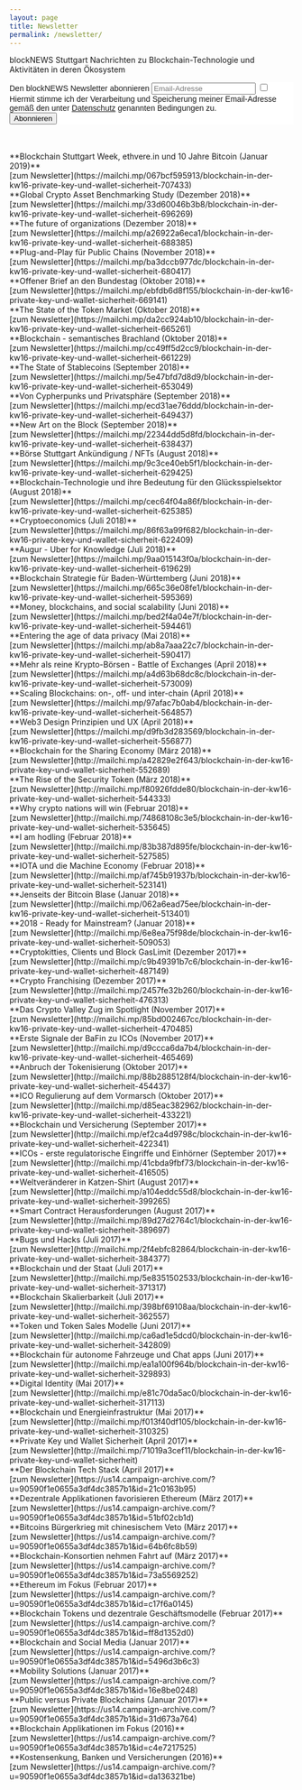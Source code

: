 ```yaml
---
layout: page
title: Newsletter
permalink: /newsletter/
---
```


blockNEWS Stuttgart
Nachrichten zu Blockchain-Technologie und Aktivitäten in deren Ökosystem
<br>

<!-- Begin MailChimp Signup Form -->
<link href="//cdn-images.mailchimp.com/embedcode/slim-10_7.css" rel="stylesheet" type="text/css">
<style type="text/css">
	#mc_embed_signup{background:#fff; clear:left; font:14px Helvetica,Arial,sans-serif; }
	#mc_embed_signup form{padding-left:0px;}
</style>
<div id="mc_embed_signup">
<form action="//blocklab.us14.list-manage.com/subscribe/post?u=90590f1e0655a3df4dc3857b1&amp;id=64c6d59831" method="post" id="mc-embedded-subscribe-form" name="mc-embedded-subscribe-form" class="validate" target="_blank" novalidate>
    <div id="mc_embed_signup_scroll">
	<label for="mce-EMAIL">Den blockNEWS Newsletter abonnieren</label>
	<input type="email" value="" name="EMAIL" class="email" id="mce-EMAIL" placeholder="Email-Adresse" required>
	<label>
	<input type="checkbox" value="" name="CONSENT" id="mce-CONSENT" required>
	Hiermit stimme ich der Verarbeitung und Speicherung meiner Email-Adresse gemäß den unter <a href="/privacy">Datenschutz</a> genannten Bedingungen zu.
	</label>
    <!-- real people should not fill this in and expect good things - do not remove this or risk form bot signups-->
    <div style="position: absolute; left: -5000px;" aria-hidden="true"><input type="text" name="b_90590f1e0655a3df4dc3857b1_64c6d59831" tabindex="-1" value=""></div>
    <div class="clear"><input type="submit" value="Abonnieren" name="subscribe" id="mc-embedded-subscribe" class="button"></div>
    </div>
</form>
</div>

<!--End mc_embed_signup-->

<br>
<br>
**Blockchain Stuttgart Week, ethvere.in und 10 Jahre Bitcoin (Januar 2019)** 
<br>
[zum Newsletter](https://mailchi.mp/067bcf595913/blockchain-in-der-kw16-private-key-und-wallet-sicherheit-707433)

<br>
**Global Crypto Asset Benchmarking Study (Dezember 2018)** 
<br>
[zum Newsletter](https://mailchi.mp/33d60046b3b8/blockchain-in-der-kw16-private-key-und-wallet-sicherheit-696269)

<br>
**The future of organizations (Dezember 2018)** 
<br>
[zum Newsletter](https://mailchi.mp/a26922a6eca1/blockchain-in-der-kw16-private-key-und-wallet-sicherheit-688385)

<br>
**Plug-and-Play für Public Chains (November 2018)** 
<br>
[zum Newsletter](https://mailchi.mp/ba3dccb977dc/blockchain-in-der-kw16-private-key-und-wallet-sicherheit-680417)

<br>
**Offener Brief an den Bundestag (Oktober 2018)** 
<br>
[zum Newsletter](https://mailchi.mp/ebfdb6d8f155/blockchain-in-der-kw16-private-key-und-wallet-sicherheit-669141)

<br>
**The State of the Token Market (Oktober 2018)** 
<br>
[zum Newsletter](https://mailchi.mp/da2cc924ab10/blockchain-in-der-kw16-private-key-und-wallet-sicherheit-665261)

<br>
**Blockchain - semantisches Brachland (Oktober 2018)** 
<br>
[zum Newsletter](https://mailchi.mp/cc49ff5d2cc9/blockchain-in-der-kw16-private-key-und-wallet-sicherheit-661229)

<br>
**The State of Stablecoins (September 2018)** 
<br>
[zum Newsletter](https://mailchi.mp/5e47bfd7d8d9/blockchain-in-der-kw16-private-key-und-wallet-sicherheit-653049)

<br>
**Von Cypherpunks und Privatsphäre (September 2018)** 
<br>
[zum Newsletter](https://mailchi.mp/ecd31ae76ddd/blockchain-in-der-kw16-private-key-und-wallet-sicherheit-649437)

<br>
**New Art on the Block (September 2018)** 
<br>
[zum Newsletter](https://mailchi.mp/22344dd5d8fd/blockchain-in-der-kw16-private-key-und-wallet-sicherheit-638437)

<br>
**Börse Stuttgart Ankündigung / NFTs (August 2018)** 
<br>
[zum Newsletter](https://mailchi.mp/9c3ce40eb5f1/blockchain-in-der-kw16-private-key-und-wallet-sicherheit-629425)

<br>
**Blockchain-Technologie und ihre Bedeutung für den Glücksspielsektor (August 2018)** 
<br>
[zum Newsletter](https://mailchi.mp/cec64f04a86f/blockchain-in-der-kw16-private-key-und-wallet-sicherheit-625385)

<br>
**Cryptoeconomics (Juli 2018)** 
<br>
[zum Newsletter](https://mailchi.mp/86f63a99f682/blockchain-in-der-kw16-private-key-und-wallet-sicherheit-622409)

<br>
**Augur - Uber for Knowledge (Juli 2018)** 
<br>
[zum Newsletter](https://mailchi.mp/9aa015143f0a/blockchain-in-der-kw16-private-key-und-wallet-sicherheit-619629)

<br>
**Blockchain Strategie für Baden-Württemberg (Juni 2018)** 
<br>
[zum Newsletter](https://mailchi.mp/665c36e08fe1/blockchain-in-der-kw16-private-key-und-wallet-sicherheit-595369)

<br>
**Money, blockchains, and social scalability (Juni 2018)** 
<br>
[zum Newsletter](https://mailchi.mp/bed2f4a04e7f/blockchain-in-der-kw16-private-key-und-wallet-sicherheit-594461)

<br>
**Entering the age of data privacy (Mai 2018)** 
<br>
[zum Newsletter](https://mailchi.mp/ab8a7aaa22c7/blockchain-in-der-kw16-private-key-und-wallet-sicherheit-590417)

<br>
**Mehr als reine Krypto-Börsen - Battle of Exchanges (April 2018)** 
<br>
[zum Newsletter](https://mailchi.mp/a4d63b68dc8c/blockchain-in-der-kw16-private-key-und-wallet-sicherheit-573009)

<br>
**Scaling Blockchains: on-, off- und inter-chain (April 2018)** 
<br>
[zum Newsletter](https://mailchi.mp/97afac7b0ab4/blockchain-in-der-kw16-private-key-und-wallet-sicherheit-564857)

<br>
**Web3 Design Prinzipien und UX (April 2018)** 
<br>
[zum Newsletter](https://mailchi.mp/d9fb3d283569/blockchain-in-der-kw16-private-key-und-wallet-sicherheit-556877)

<br>
**Blockchain for the Sharing Economy (März 2018)** 
<br>
[zum Newsletter](http://mailchi.mp/a42829e2f643/blockchain-in-der-kw16-private-key-und-wallet-sicherheit-552689)

<br>
**The Rise of the Security Token (März 2018)** 
<br>
[zum Newsletter](http://mailchi.mp/f80926fdde80/blockchain-in-der-kw16-private-key-und-wallet-sicherheit-544333)

<br>
**Why crypto nations will win (Februar 2018)** 
<br>
[zum Newsletter](http://mailchi.mp/74868108c3e5/blockchain-in-der-kw16-private-key-und-wallet-sicherheit-535645)

<br>
**I am hodling (Februar 2018)** 
<br>
[zum Newsletter](http://mailchi.mp/83b387d895fe/blockchain-in-der-kw16-private-key-und-wallet-sicherheit-527585)

<br>
**IOTA und die Machine Economy (Februar 2018)** 
<br>
[zum Newsletter](http://mailchi.mp/af745b91937b/blockchain-in-der-kw16-private-key-und-wallet-sicherheit-523141)

<br>
**Jenseits der Bitcoin Blase (Januar 2018)** 
<br>
[zum Newsletter](http://mailchi.mp/062a6ead75ee/blockchain-in-der-kw16-private-key-und-wallet-sicherheit-513401)

<br>
**2018 - Ready for Mainstream? (Januar 2018)** 
<br>
[zum Newsletter](http://mailchi.mp/6e8ea75f98de/blockchain-in-der-kw16-private-key-und-wallet-sicherheit-509053)

<br>
**Cryptokitties, Clients und Block GasLimit (Dezember 2017)** 
<br>
[zum Newsletter](http://mailchi.mp/c9b49391b7c6/blockchain-in-der-kw16-private-key-und-wallet-sicherheit-487149)

<br>
**Crypto Franchising (Dezember 2017)** 
<br>
[zum Newsletter](http://mailchi.mp/2457fe32b260/blockchain-in-der-kw16-private-key-und-wallet-sicherheit-476313)

<br>
**Das Crypto Valley Zug im Spotlight (November 2017)** 
<br>
[zum Newsletter](http://mailchi.mp/85bd002467cc/blockchain-in-der-kw16-private-key-und-wallet-sicherheit-470485)

<br>
**Erste Signale der BaFin zu ICOs (November 2017)** 
<br>
[zum Newsletter](http://mailchi.mp/d9ccca6da7b4/blockchain-in-der-kw16-private-key-und-wallet-sicherheit-465469)

<br>
**Anbruch der Tokenisierung (Oktober 2017)** 
<br>
[zum Newsletter](http://mailchi.mp/88b2885128f4/blockchain-in-der-kw16-private-key-und-wallet-sicherheit-454437)

<br>
**ICO Regulierung auf dem Vormarsch (Oktober 2017)** 
<br>
[zum Newsletter](http://mailchi.mp/d85eac382962/blockchain-in-der-kw16-private-key-und-wallet-sicherheit-433221)

<br>
**Blockchain und Versicherung (September 2017)** 
<br>
[zum Newsletter](http://mailchi.mp/ef2ca4d9798c/blockchain-in-der-kw16-private-key-und-wallet-sicherheit-422341)

<br>
**ICOs - erste regulatorische Eingriffe und Einhörner (September 2017)** 
<br>
[zum Newsletter](http://mailchi.mp/41cbda9fbf73/blockchain-in-der-kw16-private-key-und-wallet-sicherheit-416505)

<br>
**Weltveränderer in Katzen-Shirt (August 2017)** 
<br>
[zum Newsletter](http://mailchi.mp/a104eddc55d8/blockchain-in-der-kw16-private-key-und-wallet-sicherheit-399265)

<br>
**Smart Contract Herausforderungen (August 2017)** 
<br>
[zum Newsletter](http://mailchi.mp/89d27d2764c1/blockchain-in-der-kw16-private-key-und-wallet-sicherheit-389697)

<br>
**Bugs und Hacks (Juli 2017)** 
<br>
[zum Newsletter](http://mailchi.mp/2f4ebfc82864/blockchain-in-der-kw16-private-key-und-wallet-sicherheit-384377)

<br>
**Blockchain und der Staat (Juli 2017)** 
<br>
[zum Newsletter](http://mailchi.mp/5e8351502533/blockchain-in-der-kw16-private-key-und-wallet-sicherheit-371317)

<br>
**Blockchain Skalierbarkeit (Juli 2017)** 
<br>
[zum Newsletter](http://mailchi.mp/398bf69108aa/blockchain-in-der-kw16-private-key-und-wallet-sicherheit-362557)

<br>
**Token und Token Sales Modelle (Juni 2017)** 
<br>
[zum Newsletter](http://mailchi.mp/ca6ad1e5dcd0/blockchain-in-der-kw16-private-key-und-wallet-sicherheit-342809)

<br>
**Blockchain für autonome Fahrzeuge und Chat apps (Juni 2017)** 
<br>
[zum Newsletter](http://mailchi.mp/ea1a100f964b/blockchain-in-der-kw16-private-key-und-wallet-sicherheit-329893)

<br>
**Digital Identity (Mai 2017)** 
<br>
[zum Newsletter](http://mailchi.mp/e81c70da5ac0/blockchain-in-der-kw16-private-key-und-wallet-sicherheit-317113)

<br>
**Blockchain und Energieinfrastruktur (Mai 2017)** 
<br>
[zum Newsletter](http://mailchi.mp/f013f40df105/blockchain-in-der-kw16-private-key-und-wallet-sicherheit-310325)

<br>
**Private Key und Wallet Sicherheit (April 2017)** 
<br>
[zum Newsletter](http://mailchi.mp/71019a3cef11/blockchain-in-der-kw16-private-key-und-wallet-sicherheit)

<br>
**Der Blockchain Tech Stack (April 2017)** 
<br>
[zum Newsletter](https://us14.campaign-archive.com/?u=90590f1e0655a3df4dc3857b1&id=21c0163b95)

<br>
**Dezentrale Applikationen favorisieren Ethereum (März 2017)** 
<br>
[zum Newsletter](https://us14.campaign-archive.com/?u=90590f1e0655a3df4dc3857b1&id=51bf02cb1d)

<br>
**Bitcoins Bürgerkrieg mit chinesischem Veto (März 2017)** 
<br>
[zum Newsletter](https://us14.campaign-archive.com/?u=90590f1e0655a3df4dc3857b1&id=64b6fc8b59)

<br>
**Blockchain-Konsortien nehmen Fahrt auf (März 2017)** 
<br>
[zum Newsletter](https://us14.campaign-archive.com/?u=90590f1e0655a3df4dc3857b1&id=73a5569252)

<br>
**Ethereum im Fokus (Februar 2017)** 
<br>
[zum Newsletter](https://us14.campaign-archive.com/?u=90590f1e0655a3df4dc3857b1&id=c17f6a0145)

<br>
**Blockchain Tokens und dezentrale Geschäftsmodelle (Februar 2017)** 
<br>
[zum Newsletter](https://us14.campaign-archive.com/?u=90590f1e0655a3df4dc3857b1&id=ff8d1352d0)

<br>
**Blockchain and Social Media (Januar 2017)** 
<br>
[zum Newsletter](https://us14.campaign-archive.com/?u=90590f1e0655a3df4dc3857b1&id=5496d3b6c3)

<br>
**Mobility Solutions (Januar 2017)** 
<br>
[zum Newsletter](https://us14.campaign-archive.com/?u=90590f1e0655a3df4dc3857b1&id=16e8be0248)

<br>
**Public versus Private Blockchains (Januar 2017)** 
<br>
[zum Newsletter](https://us14.campaign-archive.com/?u=90590f1e0655a3df4dc3857b1&id=31d673a764)

<br>
**Blockchain Applikationen im Fokus (2016)**
<br>
[zum Newsletter](https://us14.campaign-archive.com/?u=90590f1e0655a3df4dc3857b1&id=c4e7217525)

<br>
**Kostensenkung, Banken und Versicherungen (2016)**
<br>
[zum Newsletter](https://us14.campaign-archive.com/?u=90590f1e0655a3df4dc3857b1&id=da136321be)

